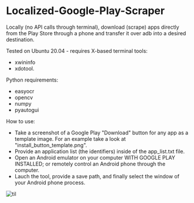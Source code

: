 # Localized-Google-Play-Scraper
Locally (no API calls through terminal), download (scrape) apps directly from the Play Store through a phone and transfer it over adb into a desired destination.


Tested on Ubuntu 20.04 - requires X-based terminal tools: 
- xwininfo
- xdotool.<br>


Python requirements:
- easyocr
- opencv
- numpy
- pyautogui

How to use:
- Take a screenshot of a Google Play "Download" button for any app as a template image. For an example take a look at "install_button_template.png".
- Provide an application list (the identifiers) inside of the app_list.txt file.
- Open an Android emulator on your computer WITH GOOGLE PLAY INSTALLED; or remotely control an Android phone through the computer.
- Lauch the tool, provide a save path, and finally select the window of your Android phone process.

![til](./IMG_1125.gif)
